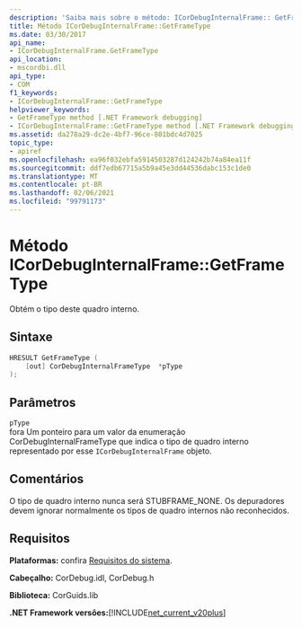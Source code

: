 ```yaml
---
description: 'Saiba mais sobre o método: ICorDebugInternalFrame:: GetFrameType'
title: Método ICorDebugInternalFrame::GetFrameType
ms.date: 03/30/2017
api_name:
- ICorDebugInternalFrame.GetFrameType
api_location:
- mscordbi.dll
api_type:
- COM
f1_keywords:
- ICorDebugInternalFrame::GetFrameType
helpviewer_keywords:
- GetFrameType method [.NET Framework debugging]
- ICorDebugInternalFrame::GetFrameType method [.NET Framework debugging]
ms.assetid: da278a29-dc2e-4bf7-96ce-801bdc4d7025
topic_type:
- apiref
ms.openlocfilehash: ea96f032ebfa5914503287d124242b74a84ea11f
ms.sourcegitcommit: ddf7edb67715a5b9a45e3dd44536dabc153c1de0
ms.translationtype: MT
ms.contentlocale: pt-BR
ms.lasthandoff: 02/06/2021
ms.locfileid: "99791173"
---
```

# <a name="icordebuginternalframegetframetype-method"></a>Método ICorDebugInternalFrame::GetFrameType

Obtém o tipo deste quadro interno.  
  
## <a name="syntax"></a>Sintaxe  
  
```cpp  
HRESULT GetFrameType (  
    [out] CorDebugInternalFrameType  *pType  
);  
```  
  
## <a name="parameters"></a>Parâmetros  

 `pType`  
 fora Um ponteiro para um valor da enumeração CorDebugInternalFrameType que indica o tipo de quadro interno representado por esse `ICorDebugInternalFrame` objeto.  
  
## <a name="remarks"></a>Comentários  

 O tipo de quadro interno nunca será STUBFRAME_NONE. Os depuradores devem ignorar normalmente os tipos de quadro internos não reconhecidos.  
  
## <a name="requirements"></a>Requisitos  

 **Plataformas:** confira [Requisitos do sistema](../../get-started/system-requirements.md).  
  
 **Cabeçalho:** CorDebug.idl, CorDebug.h  
  
 **Biblioteca:** CorGuids.lib  
  
 **.NET Framework versões:**[!INCLUDE[net_current_v20plus](../../../../includes/net-current-v20plus-md.md)]

